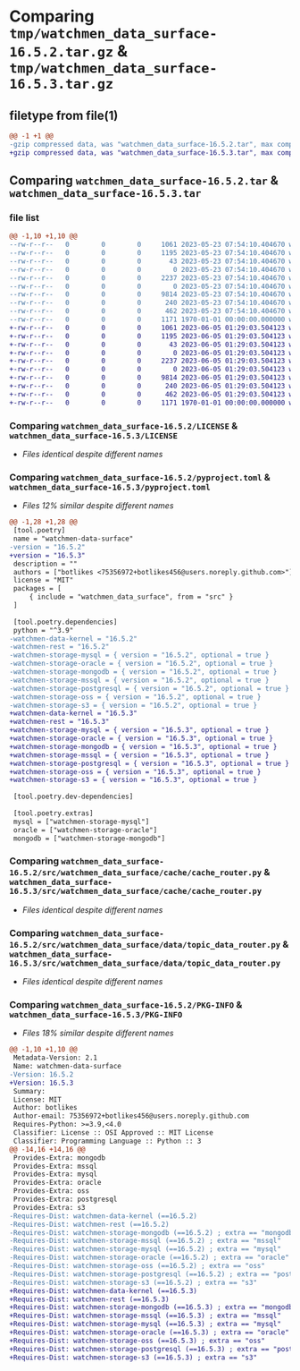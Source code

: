 # Comparing `tmp/watchmen_data_surface-16.5.2.tar.gz` & `tmp/watchmen_data_surface-16.5.3.tar.gz`

## filetype from file(1)

```diff
@@ -1 +1 @@
-gzip compressed data, was "watchmen_data_surface-16.5.2.tar", max compression
+gzip compressed data, was "watchmen_data_surface-16.5.3.tar", max compression
```

## Comparing `watchmen_data_surface-16.5.2.tar` & `watchmen_data_surface-16.5.3.tar`

### file list

```diff
@@ -1,10 +1,10 @@
--rw-r--r--   0        0        0     1061 2023-05-23 07:54:10.404670 watchmen_data_surface-16.5.2/LICENSE
--rw-r--r--   0        0        0     1195 2023-05-23 07:54:10.404670 watchmen_data_surface-16.5.2/pyproject.toml
--rw-r--r--   0        0        0       43 2023-05-23 07:54:10.404670 watchmen_data_surface-16.5.2/src/watchmen_data_surface/__init__.py
--rw-r--r--   0        0        0        0 2023-05-23 07:54:10.404670 watchmen_data_surface-16.5.2/src/watchmen_data_surface/cache/__init__.py
--rw-r--r--   0        0        0     2237 2023-05-23 07:54:10.404670 watchmen_data_surface-16.5.2/src/watchmen_data_surface/cache/cache_router.py
--rw-r--r--   0        0        0        0 2023-05-23 07:54:10.404670 watchmen_data_surface-16.5.2/src/watchmen_data_surface/data/__init__.py
--rw-r--r--   0        0        0     9814 2023-05-23 07:54:10.404670 watchmen_data_surface-16.5.2/src/watchmen_data_surface/data/topic_data_router.py
--rw-r--r--   0        0        0      240 2023-05-23 07:54:10.404670 watchmen_data_surface-16.5.2/src/watchmen_data_surface/main.py
--rw-r--r--   0        0        0      462 2023-05-23 07:54:10.404670 watchmen_data_surface-16.5.2/src/watchmen_data_surface/settings.py
--rw-r--r--   0        0        0     1171 1970-01-01 00:00:00.000000 watchmen_data_surface-16.5.2/PKG-INFO
+-rw-r--r--   0        0        0     1061 2023-06-05 01:29:03.504123 watchmen_data_surface-16.5.3/LICENSE
+-rw-r--r--   0        0        0     1195 2023-06-05 01:29:03.504123 watchmen_data_surface-16.5.3/pyproject.toml
+-rw-r--r--   0        0        0       43 2023-06-05 01:29:03.504123 watchmen_data_surface-16.5.3/src/watchmen_data_surface/__init__.py
+-rw-r--r--   0        0        0        0 2023-06-05 01:29:03.504123 watchmen_data_surface-16.5.3/src/watchmen_data_surface/cache/__init__.py
+-rw-r--r--   0        0        0     2237 2023-06-05 01:29:03.504123 watchmen_data_surface-16.5.3/src/watchmen_data_surface/cache/cache_router.py
+-rw-r--r--   0        0        0        0 2023-06-05 01:29:03.504123 watchmen_data_surface-16.5.3/src/watchmen_data_surface/data/__init__.py
+-rw-r--r--   0        0        0     9814 2023-06-05 01:29:03.504123 watchmen_data_surface-16.5.3/src/watchmen_data_surface/data/topic_data_router.py
+-rw-r--r--   0        0        0      240 2023-06-05 01:29:03.504123 watchmen_data_surface-16.5.3/src/watchmen_data_surface/main.py
+-rw-r--r--   0        0        0      462 2023-06-05 01:29:03.504123 watchmen_data_surface-16.5.3/src/watchmen_data_surface/settings.py
+-rw-r--r--   0        0        0     1171 1970-01-01 00:00:00.000000 watchmen_data_surface-16.5.3/PKG-INFO
```

### Comparing `watchmen_data_surface-16.5.2/LICENSE` & `watchmen_data_surface-16.5.3/LICENSE`

 * *Files identical despite different names*

### Comparing `watchmen_data_surface-16.5.2/pyproject.toml` & `watchmen_data_surface-16.5.3/pyproject.toml`

 * *Files 12% similar despite different names*

```diff
@@ -1,28 +1,28 @@
 [tool.poetry]
 name = "watchmen-data-surface"
-version = "16.5.2"
+version = "16.5.3"
 description = ""
 authors = ["botlikes <75356972+botlikes456@users.noreply.github.com>"]
 license = "MIT"
 packages = [
     { include = "watchmen_data_surface", from = "src" }
 ]
 
 [tool.poetry.dependencies]
 python = "^3.9"
-watchmen-data-kernel = "16.5.2"
-watchmen-rest = "16.5.2"
-watchmen-storage-mysql = { version = "16.5.2", optional = true }
-watchmen-storage-oracle = { version = "16.5.2", optional = true }
-watchmen-storage-mongodb = { version = "16.5.2", optional = true }
-watchmen-storage-mssql = { version = "16.5.2", optional = true }
-watchmen-storage-postgresql = { version = "16.5.2", optional = true }
-watchmen-storage-oss = { version = "16.5.2", optional = true }
-watchmen-storage-s3 = { version = "16.5.2", optional = true }
+watchmen-data-kernel = "16.5.3"
+watchmen-rest = "16.5.3"
+watchmen-storage-mysql = { version = "16.5.3", optional = true }
+watchmen-storage-oracle = { version = "16.5.3", optional = true }
+watchmen-storage-mongodb = { version = "16.5.3", optional = true }
+watchmen-storage-mssql = { version = "16.5.3", optional = true }
+watchmen-storage-postgresql = { version = "16.5.3", optional = true }
+watchmen-storage-oss = { version = "16.5.3", optional = true }
+watchmen-storage-s3 = { version = "16.5.3", optional = true }
 
 [tool.poetry.dev-dependencies]
 
 [tool.poetry.extras]
 mysql = ["watchmen-storage-mysql"]
 oracle = ["watchmen-storage-oracle"]
 mongodb = ["watchmen-storage-mongodb"]
```

### Comparing `watchmen_data_surface-16.5.2/src/watchmen_data_surface/cache/cache_router.py` & `watchmen_data_surface-16.5.3/src/watchmen_data_surface/cache/cache_router.py`

 * *Files identical despite different names*

### Comparing `watchmen_data_surface-16.5.2/src/watchmen_data_surface/data/topic_data_router.py` & `watchmen_data_surface-16.5.3/src/watchmen_data_surface/data/topic_data_router.py`

 * *Files identical despite different names*

### Comparing `watchmen_data_surface-16.5.2/PKG-INFO` & `watchmen_data_surface-16.5.3/PKG-INFO`

 * *Files 18% similar despite different names*

```diff
@@ -1,10 +1,10 @@
 Metadata-Version: 2.1
 Name: watchmen-data-surface
-Version: 16.5.2
+Version: 16.5.3
 Summary: 
 License: MIT
 Author: botlikes
 Author-email: 75356972+botlikes456@users.noreply.github.com
 Requires-Python: >=3.9,<4.0
 Classifier: License :: OSI Approved :: MIT License
 Classifier: Programming Language :: Python :: 3
@@ -14,16 +14,16 @@
 Provides-Extra: mongodb
 Provides-Extra: mssql
 Provides-Extra: mysql
 Provides-Extra: oracle
 Provides-Extra: oss
 Provides-Extra: postgresql
 Provides-Extra: s3
-Requires-Dist: watchmen-data-kernel (==16.5.2)
-Requires-Dist: watchmen-rest (==16.5.2)
-Requires-Dist: watchmen-storage-mongodb (==16.5.2) ; extra == "mongodb"
-Requires-Dist: watchmen-storage-mssql (==16.5.2) ; extra == "mssql"
-Requires-Dist: watchmen-storage-mysql (==16.5.2) ; extra == "mysql"
-Requires-Dist: watchmen-storage-oracle (==16.5.2) ; extra == "oracle"
-Requires-Dist: watchmen-storage-oss (==16.5.2) ; extra == "oss"
-Requires-Dist: watchmen-storage-postgresql (==16.5.2) ; extra == "postgresql"
-Requires-Dist: watchmen-storage-s3 (==16.5.2) ; extra == "s3"
+Requires-Dist: watchmen-data-kernel (==16.5.3)
+Requires-Dist: watchmen-rest (==16.5.3)
+Requires-Dist: watchmen-storage-mongodb (==16.5.3) ; extra == "mongodb"
+Requires-Dist: watchmen-storage-mssql (==16.5.3) ; extra == "mssql"
+Requires-Dist: watchmen-storage-mysql (==16.5.3) ; extra == "mysql"
+Requires-Dist: watchmen-storage-oracle (==16.5.3) ; extra == "oracle"
+Requires-Dist: watchmen-storage-oss (==16.5.3) ; extra == "oss"
+Requires-Dist: watchmen-storage-postgresql (==16.5.3) ; extra == "postgresql"
+Requires-Dist: watchmen-storage-s3 (==16.5.3) ; extra == "s3"
```

